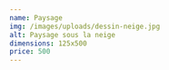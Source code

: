 ```yaml
---
name: Paysage
img: /images/uploads/dessin-neige.jpg
alt: Paysage sous la neige
dimensions: 125x500
price: 500
---
```

